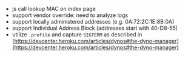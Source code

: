 - js call lookup MAC on index page
- support vendor override: need to analyze logs
- support locally administered addresses (e.g. 0A:72:2C:1E:8B:0A)
- support Individual Address Block (addresses start with 40-D8-55)
- utilize `.profile` and capture `SIGTERM` as described in [https://devcenter.heroku.com/articles/dynos#the-dyno-manager](https://devcenter.heroku.com/articles/dynos#the-dyno-manager)
